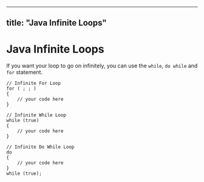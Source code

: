 
---
title: "Java Infinite Loops"
---

# Java Infinite Loops

If you want your loop to go on infinitely, you can use the `while`, `do while` and `for` statement.

    // Infinite For Loop
    for ( ; ; )
    {
        // your code here
    }

    // Infinite While Loop
    while (true)
    {
        // your code here
    }

    // Infinite Do While Loop
    do
    {
        // your code here
    }
    while (true);

